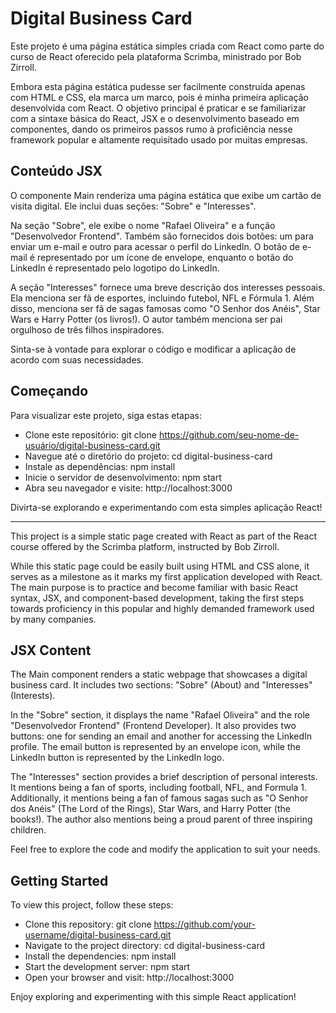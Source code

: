 # Digital Business Card
Este projeto é uma página estática simples criada com React como parte do curso de React oferecido pela plataforma Scrimba, ministrado por Bob Zirroll.

Embora esta página estática pudesse ser facilmente construída apenas com HTML e CSS, ela marca um marco, pois é minha primeira aplicação desenvolvida com React. O objetivo principal é praticar e se familiarizar com a sintaxe básica do React, JSX e o desenvolvimento baseado em componentes, dando os primeiros passos rumo à proficiência nesse framework popular e altamente requisitado usado por muitas empresas.

## Conteúdo JSX
O componente Main renderiza uma página estática que exibe um cartão de visita digital. Ele inclui duas seções: "Sobre" e "Interesses".

Na seção "Sobre", ele exibe o nome "Rafael Oliveira" e a função "Desenvolvedor Frontend". Também são fornecidos dois botões: um para enviar um e-mail e outro para acessar o perfil do LinkedIn. O botão de e-mail é representado por um ícone de envelope, enquanto o botão do LinkedIn é representado pelo logotipo do LinkedIn.

A seção "Interesses" fornece uma breve descrição dos interesses pessoais. Ela menciona ser fã de esportes, incluindo futebol, NFL e Fórmula 1. Além disso, menciona ser fã de sagas famosas como "O Senhor dos Anéis", Star Wars e Harry Potter (os livros!). O autor também menciona ser pai orgulhoso de três filhos inspiradores.

Sinta-se à vontade para explorar o código e modificar a aplicação de acordo com suas necessidades.

## Começando
Para visualizar este projeto, siga estas etapas:

+ Clone este repositório: git clone https://github.com/seu-nome-de-usuário/digital-business-card.git
+ Navegue até o diretório do projeto: cd digital-business-card
+ Instale as dependências: npm install
+ Inicie o servidor de desenvolvimento: npm start
+ Abra seu navegador e visite: http://localhost:3000

Divirta-se explorando e experimentando com esta simples aplicação React!

---
This project is a simple static page created with React as part of the React course offered by the Scrimba platform, instructed by Bob Zirroll.

While this static page could be easily built using HTML and CSS alone, it serves as a milestone as it marks my first application developed with React. The main purpose is to practice and become familiar with basic React syntax, JSX, and component-based development, taking the first steps towards proficiency in this popular and highly demanded framework used by many companies.

## JSX Content
The Main component renders a static webpage that showcases a digital business card. It includes two sections: "Sobre" (About) and "Interesses" (Interests).

In the "Sobre" section, it displays the name "Rafael Oliveira" and the role "Desenvolvedor Frontend" (Frontend Developer). It also provides two buttons: one for sending an email and another for accessing the LinkedIn profile. The email button is represented by an envelope icon, while the LinkedIn button is represented by the LinkedIn logo.

The "Interesses" section provides a brief description of personal interests. It mentions being a fan of sports, including football, NFL, and Formula 1. Additionally, it mentions being a fan of famous sagas such as "O Senhor dos Anéis" (The Lord of the Rings), Star Wars, and Harry Potter (the books!). The author also mentions being a proud parent of three inspiring children.

Feel free to explore the code and modify the application to suit your needs.

## Getting Started
To view this project, follow these steps:

+ Clone this repository: git clone https://github.com/your-username/digital-business-card.git
+ Navigate to the project directory: cd digital-business-card
+ Install the dependencies: npm install
+ Start the development server: npm start
+ Open your browser and visit: http://localhost:3000

Enjoy exploring and experimenting with this simple React application!